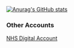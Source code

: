 [![Anurag's GitHub stats](https://github-readme-stats.vercel.app/api?username=martintaylor1635)](https://github.com/martintaylor1635)


### Other Accounts

[NHS Digital Account](https://github.com/martin-nhs)
